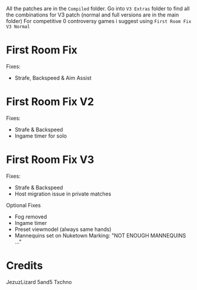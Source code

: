 All the patches are in the `Compiled` folder.
Go into `V3 Extras` folder to find all the combinations for V3 patch (normal and full versions are in the main folder)
For competitive 0 controversy games i suggest using `First Room Fix V3 Normal`

# First Room Fix
Fixes:
- Strafe, Backspeed & Aim Assist

# First Room Fix V2
Fixes:
- Strafe & Backspeed
- Ingame timer for solo

# First Room Fix V3

Fixes:
- Strafe & Backspeed
- Host migration issue in private matches

Optional Fixes
- Fog removed
- Ingame timer
- Preset viewmodel (always same hands)
- Mannequins set on Nuketown
Marking: "NOT ENOUGH MANNEQUINS ..."

# Credits
JezuzLizard
5and5
Txchno